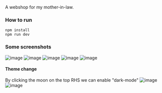 A webshop for my mother-in-law.

### How to run
```
npm install
npm run dev
```

### Some screenshots
![image](https://user-images.githubusercontent.com/49007811/173808153-1e747784-4ccc-419b-956e-ead081080bd1.png)
![image](https://user-images.githubusercontent.com/49007811/173808189-c8582d49-3197-4f0b-8a76-c789eead2ed7.png)
![image](https://user-images.githubusercontent.com/49007811/173808465-f8b5d5b2-ffba-4be6-89d3-9130957c5dda.png)
![image](https://user-images.githubusercontent.com/49007811/173808429-d18d3d15-870b-496e-82b5-75617b1199bc.png)
![image](https://user-images.githubusercontent.com/49007811/173808496-865c67c8-3833-4556-a260-ac8ebc1aa1e5.png)

#### Theme change
By clicking the moon on the top RHS we can enable "dark-mode"
![image](https://user-images.githubusercontent.com/49007811/173808238-20d75616-dc1d-48a4-907f-a5ab1a36c600.png)
![image](https://user-images.githubusercontent.com/49007811/173808533-23eb54a4-76bb-44d6-ba71-5ba83f07e06e.png)
